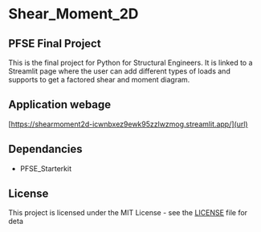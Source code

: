 # Shear_Moment_2D

## PFSE Final Project

This is the final project for Python for Structural Engineers. It is linked to a Streamlit page where the user can add different types of loads and supports to get a factored shear and moment diagram.

## Application webage

[https://shearmoment2d-icwnbxez9ewk95zzlwzmog.streamlit.app/](url)

## Dependancies

- PFSE_Starterkit

## License

This project is licensed under the MIT License - see the [LICENSE](LICENSE) file for deta
